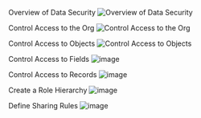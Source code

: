 Overview of Data Security
![Overview of Data Security](https://github.com/smartinternz02/SI-GuidedProject-605002-1705741939/assets/145829884/f0d17c34-e331-4f0f-9c4e-31bef29fdf88)


Control Access to the Org
![Control Access to the Org](https://github.com/smartinternz02/SI-GuidedProject-605002-1705741939/assets/145829884/78417c37-b654-418a-a94b-2996be525c98)


Control Access to Objects
![Control Access to Objects](https://github.com/smartinternz02/SI-GuidedProject-605002-1705741939/assets/145829884/c1effc9a-cf02-4494-b958-994d9d9d421e)


Control Access to Fields
![image](https://github.com/smartinternz02/SI-GuidedProject-605002-1705741939/assets/145829884/bd4d5a67-9492-47fd-90fc-2711fab93886)


Control Access to Records
![image](https://github.com/smartinternz02/SI-GuidedProject-605002-1705741939/assets/145829884/57cd4309-50cb-454d-8883-cdb7914dd7e2)


Create a Role Hierarchy
![image](https://github.com/smartinternz02/SI-GuidedProject-605002-1705741939/assets/145829884/d43a2996-1dd1-4576-9cee-66637c069879)


Define Sharing Rules
![image](https://github.com/smartinternz02/SI-GuidedProject-605002-1705741939/assets/145829884/0d68dcec-d8b7-484c-8aed-a48ec8e75ba2)



